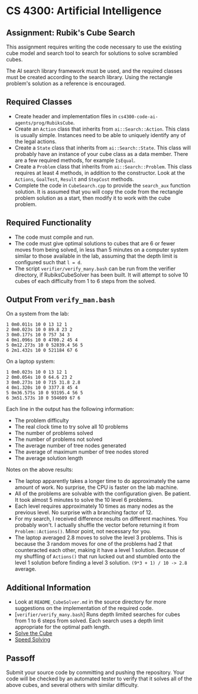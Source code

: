 CS 4300: Artificial Intelligence
===============================================

Assignment: Rubik's Cube Search 
--------------------------------

This assignment requires writing the code necessary to 
use the existing cube model and search tool to search
for solutions to solve scrambled cubes.

The AI search library framework must be used, and the
required classes must be created according to the
search library.  Using the rectangle problem's solution
as a reference is encouraged.

Required Classes
------------------------

- Create header and implementation files in `cs4300-code-ai-agents/prog/RubiksCube`.
- Create an `Action` class that inherits from `ai::Search::Action`.
  This class is usually simple.  Instances need to be able to uniquely
  identify any of the legal actions.
- Create a `State` class that inherits from `ai::Search::State`.
  This class will probably have an instance of your cube class as a data member.
  There are a few required methods, for example `IsEqual`.
- Create a `Problem` class that inherits from `ai::Search::Problem`.
  This class requires at least 4 methods, in addition to the constructor.
  Look at the `Actions`, `GoalTest`, `Result` and `StepCost` methods.
- Complete the code in `CubeSearch.cpp` to provide the `search_aux` function solution.
  It is assumed that you will copy the code from the rectangle problem solution
  as a start, then modify it to work with the cube problem.

Required Functionality
----------------------

- The code must compile and run.
- The code must give optimal solutions to cubes that are 6 or fewer
  moves from being solved, in less than 5 minutes on a computer
  system similar to those available in the lab, assuming that the
  depth limit is configured such that `l = d`.
- The script `verifier/verify_many.bash` can be run from the verifier
  directory, if RubiksCubeSolver has been built.  It will attempt to
  solve 10 cubes of each difficulty from 1 to 6 steps from the solved.

Output From `verify_man.bash`
-----------------------------

On a system from the lab:

    1 0m0.011s 10 0 13 12 1
    2 0m0.023s 10 0 89.8 23 2
    3 0m0.177s 10 0 757 34 3
    4 0m1.096s 10 0 4700.2 45 4
    5 0m12.273s 10 0 52839.4 56 5
    6 2m1.432s 10 0 521184 67 6

On a laptop system:

    1 0m0.023s 10 0 13 12 1
    2 0m0.054s 10 0 64.6 23 2
    3 0m0.273s 10 0 715 31.8 2.8
    4 0m1.320s 10 0 3377.8 45 4
    5 0m36.575s 10 0 93195.4 56 5
    6 3m51.573s 10 0 594609 67 6

Each line in the output has the following information:

- The problem difficulty
- The real clock time to try solve all 10 problems
- The number of problems solved
- The number of problems not solved
- The average number of tree nodes generated
- The average of maximum number of tree nodes stored
- The average solution length

Notes on the above results:

- The laptop apparently takes a longer time to do approximately the same
  amount of work.  No surprise, the CPU is faster on the lab machine.
- All of the problems are solvable with the configuration given.  Be 
  patient.  It took almost 5 minutes to solve the 10 level 6 problems.
- Each level requires approximately 10 times as many nodes as the 
  previous level. No surprise with a branching factor of 12.
- For my search, I received difference results on different machines.
  You probably won't.  I actually shuffle the vector before returning
  it from `Problem::Actions()`.  Minor point, not necessary for you.
- The laptop averaged 2.8 moves to solve the level 3 problems.  This is
  because the 3 random moves for one of the problems had 2 that 
  counteracted each other, making it have a level 1 solution.  Because
  of my shuffling of `Actions()` that run lucked out and stumbled onto
  the level 1 solution before finding a level 3 solution.
  `(9*3 + 1) / 10 -> 2.8` average.
  

Additional Information
----------------------

- Look at `README_CubeSolver.md` in the source directory 
  for more suggestions on the implementation of the required
  code.
- [`verifier/verify_many.bash`] Runs depth limited searches for cubes
  from 1 to 6 steps from solved.  Each search uses a depth
  limit appropriate for the optimal path length.
- [Solve the Cube](https://solvethecube.com)
- [Speed Solving](https://www.speedsolving.com/wiki/index.php/Main_Page)

Passoff
-------

Submit your source code by committing and pushing the repository.
Your code will be checked by an automated tester to verify that it
solves all of the above cubes, and several others with similar 
difficulty.

